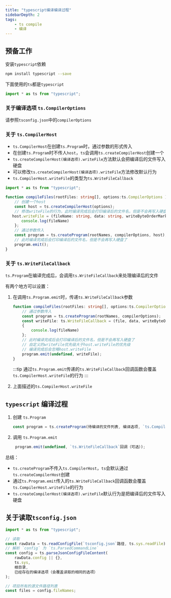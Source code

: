 ```yaml
---
title: "typescript编译编译过程"
sidebarDepth: 2
tags: 
    - ts compile
    - 编译
---
```


## 预备工作

安装`typescript`依赖

```bash
npm install typescript --save
```

下面使用的`ts`都是`typescript`

```ts
import * as ts from "typescript";
```

### 关于编译选项 `ts.CompilerOptions`

请参照`tsconfig.json`中的`compilerOptions`

### 关于 `ts.CompilerHost`

- `ts.CompilerHost`在创建`ts.Program`时，通过参数的形式传入
- 在创建`ts.Program`时不传人`host`，`ts`会调用`ts.createCompilerHost`创建一个
- `ts.createCompilerHost(编译选项).writeFile`方法默认会把编译后的文件写入硬盘
- 可以修改`ts.createCompilerHost(编译选项).writeFile`方法修改默认行为
- `ts.CompilerHost.writeFile`的类型为`ts.WriteFileCallback`

```ts
import * as ts from "typescript";

function compileFiles(rootFiles: string[], options:ts.CompilerOptions ) {
    // 创建一个host
    const host = ts.createCompilerHost(options);
    // 修改writeFile的行为，此时编译完成后会打印编译后的文件名，但是不会再写入硬盘了
   host.writeFile = (fileName: string, data: string, writeByteOrderMark) => {
       console.log(fileName)
    };
    // 通过参数传入
    const program = ts.createProgram(rootNames, compilerOptions, host);
    // 此时编译完成后会打印编译后的文件名，但是不会再写入硬盘了
    program.emit();
}

```

### 关于 `ts.WriteFileCallback`

`ts.Program`在编译完成后，会调用`ts.WriteFileCallback`来处理编译后的文件

有两个地方可以设置：

1. 在调用`ts.Program.emit`时，传递`ts.WriteFileCallback`参数

    ```ts
    function compileFiles(rootFiles: string[], options:ts.CompilerOptions ) {
        // 通过参数传入
        const program = ts.createProgram(rootNames, compilerOptions);
        const writeFile: ts.WriteFileCallback = (file, data, writeByteOrderMark) => 
        {
            console.log(fileName)
        };
        // 此时编译完成后会打印编译后的文件名，但是不会再写入硬盘了
        // 自定义的writeFile优先级大于host.writeFile的优先级
        // 编译完成后会忽略host.writeFile
        program.emit(undefined, writeFile);
    }
    ```

    :::tip
    通过`ts.Program.emit`传递的`ts.WriteFileCallback`回调函数会覆盖`ts.CompilerHost.writeFile`的行为
    :::

2. 上面描述的`ts.CompilerHost.writeFile`

## `typescript` 编译过程

1. 创建 `ts.Program`

    ```ts
    const program = ts.createProgram(待编译的文件列表, 编译选项, `ts.CompilerHost`（可选）)
    ```

2. 调用  `ts.Program.emit`

   ```ts
    program.emit(undefined, `ts.WriteFileCallback`回调（可选）);
   ```

总结：

- `ts.createProgram`不传入`ts.CompilerHost`，`ts`会默认通过`ts.createCompilerHost`创建
- 通过`ts.Program.emit`传入的`ts.WriteFileCallback`回调函数会覆盖`ts.CompilerHost.writeFile`的行为
- `ts.createCompilerHost(编译选项).writeFile`默认行为是把编译后的文件写入硬盘

## 关于读取`tsconfig.json`

```ts
import * as ts from "typescript";

// 读取
const rawData = ts.readConfigFile(`tsconfig.json`路径, ts.sys.readFile);
// 解析 `config` 为 `ts.ParsedCommandLine`
const config = ts.parseJsonConfigFileContent(
    rawData.config || {},
    ts.sys,
    根目录,
    已经存在的编译选项（会覆盖读取的相同的选项）
);

// 项目所有的源文件路径列表
const files = config.fileNames;
```
